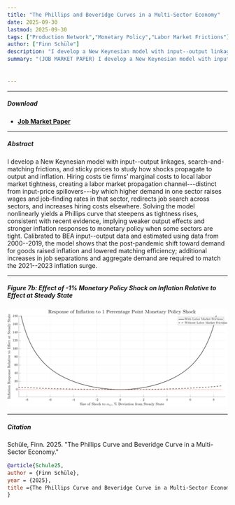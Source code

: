```yaml
---
title: "The Phillips and Beveridge Curves in a Multi-Sector Economy" 
date: 2025-09-30
lastmod: 2025-09-30
tags: ["Production Network","Monetary Policy","Labor Market Frictions"]
author: ["Finn Schüle"]
description: "I develop a New Keynesian model with input--output linkages, search-and-matching frictions, and sticky prices to study how shocks propagate to output and inflation." 
summary: "(JOB MARKET PAPER) I develop a New Keynesian model with input--output linkages, search-and-matching frictions, and sticky prices to study how shocks propagate to output and inflation. Hiring costs tie firms’ marginal costs to local labor market tightness, creating a labor market propagation channel---distinct from input-price spillovers---by which higher demand in one sector raises wages and job-finding rates in that sector, redirects job search across sectors, and increases hiring costs elsewhere. Solving the model nonlinearly yields a Phillips curve that steepens as tightness rises, consistent with recent evidence, implying weaker output effects and stronger inflation responses to monetary policy when some sectors are tight." 


---
```


---

##### Download

+ [**Job Market Paper**](JMP_Finn_Schuele.pdf)

---

##### Abstract

I develop a New Keynesian model with input--output linkages, search-and-matching frictions, and sticky prices to study how shocks propagate to output and inflation. Hiring costs tie firms’ marginal costs to local labor market tightness, creating a labor market propagation channel---distinct from input-price spillovers---by which higher demand in one sector raises wages and job-finding rates in that sector, redirects job search across sectors, and increases hiring costs elsewhere. Solving the model nonlinearly yields a Phillips curve that steepens as tightness rises, consistent with recent evidence, implying weaker output effects and stronger inflation responses to monetary policy when some sectors are tight. Calibrated to BEA input--output data and estimated using data from 2000--2019, the model shows that the post-pandemic shift toward demand for goods raised inflation and lowered matching efficiency; additional increases in job separations and aggregate demand are required to match the 2021--2023 inflation surge.

---

##### Figure 7b: Effect of -1% Monetary Policy Shock on Inflation Relative to Effect at Steady State 

![](alpha_1_impact_MP_shocks_noFric.svg)

---


##### Citation

Schüle, Finn. 2025. "The Phillips Curve and Beveridge Curve in a Multi-Sector Economy."

```BibTeX
@article{Schule25,
author = {Finn Schüle},
year = {2025},
title ={The Phillips Curve and Beveridge Curve in a Multi-Sector Economy}
}
```
